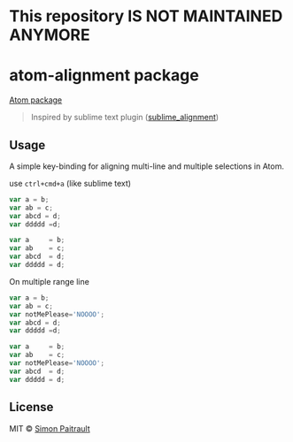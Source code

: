 # **This repository IS NOT MAINTAINED ANYMORE**

# atom-alignment package

[Atom package](https://atom.io/packages/atom-alignment)

> Inspired by sublime text plugin ([sublime_alignment](https://github.com/wbond/sublime_alignment))


## Usage

A simple key-binding for aligning multi-line and multiple selections in Atom.

use `ctrl+cmd+a` (like sublime text)

```javascript
var a = b;
var ab = c;
var abcd = d;
var ddddd =d;
```

```javascript
var a     = b;
var ab    = c;
var abcd  = d;
var ddddd = d;
```

On multiple range line

```javascript
var a = b;
var ab = c;
var notMePlease='NOOOO';
var abcd = d;
var ddddd =d;
```

```javascript
var a     = b;
var ab    = c;
var notMePlease='NOOOO';
var abcd  = d;
var ddddd = d;
```

## License

MIT © [Simon Paitrault](http://www.freyskeyd.fr)
